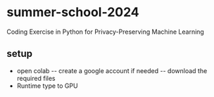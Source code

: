 # summer-school-2024
Coding Exercise in Python for Privacy-Preserving Machine Learning

## setup
- open colab
-- create a google account if needed
-- download the required files
- Runtime type to GPU



